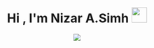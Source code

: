<h1 align="center">Hi , I'm Nizar A.Simh <img src="https://media.giphy.com/media/hvRJCLFzcasrR4ia7z/giphy.gif" width="35"></h1>
<p align="center">
  <a href="https://github.com/DenverCoder1/readme-typing-svg"><img src="https://readme-typing-svg.herokuapp.com?font=Time+New+Roman&color=%23C8BE25&size=25&center=true&vCenter=true&width=600&height=100&lines=Software+Engineering+@EMSIM;.NET+Core+Enthusiast;Student+By+Day;Code+Poet+By+Night;Always+Learning+New+Things;Let's+Groove+To+The+Rhythm+of+Code"></a>
</p>
